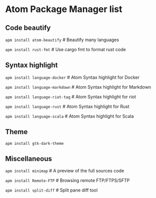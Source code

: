 # Atom Package Manager list

## Code beautify

`apm install atom-beautify` # Beautify many languages

`apm install rust-fmt` # Use cargo fmt to format rust code

## Syntax highlight

`apm install language-docker` # Atom Syntax highlight for Docker

`apm install language-markdown` # Atom Syntax highlight for Markdown

`apm install language-riot-tag` # Atom Syntax highlight for riot

`apm install language-rust` # Atom Syntax highlight for Rust

`apm install language-scala` # Atom Syntax highlight for Scala

## Theme

`apm install gtk-dark-theme`

## Miscellaneous

`apm install minimap` # A preview of the full sources code

`apm install Remote-FTP` # Browsing remote FTP/FTPS/SFTP

`apm install split-diff` # Split pane diff tool
